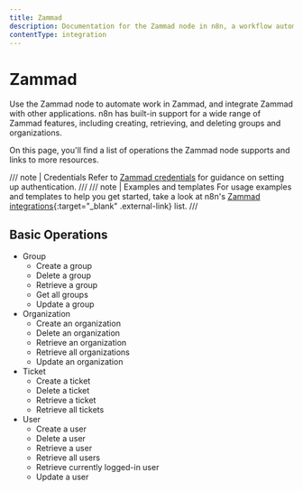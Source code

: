 ```yaml
---
title: Zammad
description: Documentation for the Zammad node in n8n, a workflow automation platform. Includes details of operations and configuration, and links to examples and credentials information.
contentType: integration
---
```


# Zammad

Use the Zammad node to automate work in Zammad, and integrate Zammad with other applications. n8n has built-in support for a wide range of Zammad features, including creating, retrieving, and deleting groups and organizations.

On this page, you'll find a list of operations the Zammad node supports and links to more resources.

/// note | Credentials
Refer to [Zammad credentials](/integrations/builtin/credentials/zammad/) for guidance on setting up authentication. 
///
/// note | Examples and templates
For usage examples and templates to help you get started, take a look at n8n's [Zammad integrations](https://n8n.io/integrations/zammad/){:target="_blank" .external-link} list.
///

## Basic Operations

* Group
    * Create a group
    * Delete a group
    * Retrieve a group
    * Get all groups
    * Update a group
* Organization
    * Create an organization
    * Delete an organization
    * Retrieve an organization
    * Retrieve all organizations
    * Update an organization
* Ticket
    * Create a ticket
    * Delete a ticket
    * Retrieve a ticket
    * Retrieve all tickets
* User
    * Create a user
    * Delete a user
    * Retrieve a user
    * Retrieve all users
    * Retrieve currently logged-in user
    * Update a user

